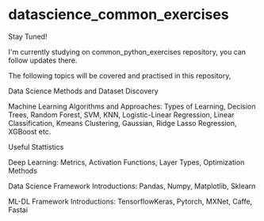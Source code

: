 # datascience_common_exercises
Stay Tuned!

I'm currently studying on common_python_exercises repository, you can follow updates there.


The following topics will be covered and practised in this repository, 


Data Science Methods and Dataset Discovery


Machine Learning Algorithms and Approaches: Types of Learning, Decision Trees, Random Forest, SVM, KNN, Logistic-Linear Regression, Linear Classification, Kmeans Clustering, Gaussian, Ridge Lasso Regression, XGBoost etc.

Useful Stattistics

Deep Learning: Metrics, Activation Functions, Layer Types, Optimization Methods

Data Science Framework Introductions: Pandas, Numpy, Matplotlib, Sklearn

ML-DL Framework Introductions: TensorflowKeras, Pytorch, MXNet, Caffe, Fastai
